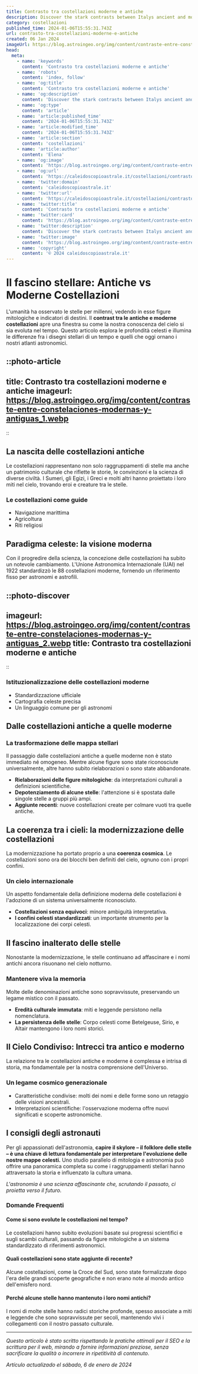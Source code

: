 ```yaml
---
title: Contrasto tra costellazioni moderne e antiche
description: Discover the stark contrasts between Italys ancient and modern constellations - an insightful journey through cultural stellar evolution.
category: costellazioni
published_time: 2024-01-06T15:55:31.743Z
url: contrasto-tra-costellazioni-moderne-e-antiche
created: 06 Jan 2024
imageUrl: https://blog.astroingeo.org/img/content/contraste-entre-constelaciones-modernas-y-antiguas_1.webp
head:
  meta:
    - name: 'keywords'
      content: 'Contrasto tra costellazioni moderne e antiche'
    - name: 'robots'
      content: 'index, follow'
    - name: 'og:title'
      content: 'Contrasto tra costellazioni moderne e antiche'
    - name: 'og:description'
      content: 'Discover the stark contrasts between Italys ancient and modern constellations - an insightful journey through cultural stellar evolution.'
    - name: 'og:type'
      content: 'article'
    - name: 'article:published_time'
      content: '2024-01-06T15:55:31.743Z'
    - name: 'article:modified_time'
      content: '2024-01-06T15:55:31.743Z'
    - name: 'article:section'
      content: 'costellazioni'
    - name: 'article:author'
      content: 'Elena'
    - name: 'og:image'
      content: 'https://blog.astroingeo.org/img/content/contraste-entre-constelaciones-modernas-y-antiguas_1.webp'
    - name: 'og:url'
      content: 'https://caleidoscopioastrale.it/costellazioni/contrasto-tra-costellazioni-moderne-e-antiche'
    - name: 'twitter:domain'
      content: 'caleidoscopioastrale.it'
    - name: 'twitter:url'
      content: 'https://caleidoscopioastrale.it/costellazioni/contrasto-tra-costellazioni-moderne-e-antiche'
    - name: 'twitter:title'
      content: 'Contrasto tra costellazioni moderne e antiche'
    - name: 'twitter:card'
      content: 'https://blog.astroingeo.org/img/content/contraste-entre-constelaciones-modernas-y-antiguas_1.webp'
    - name: 'twitter:description'
      content: 'Discover the stark contrasts between Italys ancient and modern constellations - an insightful journey through cultural stellar evolution.'
    - name: 'twitter:image'
      content: 'https://blog.astroingeo.org/img/content/contraste-entre-constelaciones-modernas-y-antiguas_1.webp'
    - name: 'copyright'
      content: '© 2024 caleidoscopioastrale.it'
---
```

# Il fascino stellare: Antiche vs Moderne Costellazioni

L'umanità ha osservato le stelle per millenni, vedendo in esse figure mitologiche e indicatori di destini. Il **contrast tra le antiche e moderne costellazioni** apre una finestra su come la nostra conoscenza del cielo si sia evoluta nel tempo. Questo articolo esplora le profondità celesti e illumina le differenze fra i disegni stellari di un tempo e quelli che oggi ornano i nostri atlanti astronomici.

::photo-article
---
title: Contrasto tra costellazioni moderne e antiche
imageurl: https://blog.astroingeo.org/img/content/contraste-entre-constelaciones-modernas-y-antiguas_1.webp
---
::

## La nascita delle costellazioni antiche

Le costellazioni rappresentano non solo raggruppamenti di stelle ma anche un patrimonio culturale che riflette le storie, le convinzioni e la scienza di diverse civiltà. I Sumeri, gli Egizi, i Greci e molti altri hanno proiettato i loro miti nel cielo, trovando eroi e creature tra le stelle.

### **Le costellazioni come guide**

- Navigazione marittima
- Agricoltura
- Riti religiosi

## Paradigma celeste: la visione moderna

Con il progredire della scienza, la concezione delle costellazioni ha subito un notevole cambiamento. L'Unione Astronomica Internazionale (UAI) nel 1922 standardizzò le 88 costellazioni moderne, fornendo un riferimento fisso per astronomi e astrofili.

::photo-discover
---
imageurl: https://blog.astroingeo.org/img/content/contraste-entre-constelaciones-modernas-y-antiguas_2.webp
title: Contrasto tra costellazioni moderne e antiche
---
::

### **Istituzionalizzazione delle costellazioni moderne**

- Standardizzazione ufficiale
- Cartografia celeste precisa
- Un linguaggio comune per gli astronomi

## Dalle costellazioni antiche a quelle moderne

### La trasformazione delle mappa stellari

Il passaggio dalle costellazioni antiche a quelle moderne non è stato immediato né omogeneo. Mentre alcune figure sono state riconosciute universalmente, altre hanno subito rielaborazioni o sono state abbandonate.

- **Rielaborazioni delle figure mitologiche**: da interpretazioni culturali a definizioni scientifiche.
- **Depotenziamento di alcune stelle**: l'attenzione si è spostata dalle singole stelle a gruppi più ampi.
- **Aggiunte recenti**: nuove costellazioni create per colmare vuoti tra quelle antiche.

## La coerenza tra i cieli: la modernizzazione delle costellazioni

La modernizzazione ha portato proprio a una **coerenza cosmica**. Le costellazioni sono ora dei blocchi ben definiti del cielo, ognuno con i propri confini.

### Un cielo internazionale

Un aspetto fondamentale della definizione moderna delle costellazioni è l'adozione di un sistema universalmente riconosciuto.

- **Costellazioni senza equivoci**: minore ambiguità interpretativa.
- **I confini celesti standardizzati**: un importante strumento per la localizzazione dei corpi celesti.

## Il fascino inalterato delle stelle

Nonostante la modernizzazione, le stelle continuano ad affascinare e i nomi antichi ancora risuonano nel cielo notturno.

### Mantenere viva la memoria

Molte delle denominazioni antiche sono sopravvissute, preservando un legame mistico con il passato.

- **Eredità culturale immutata**: miti e leggende persistono nella nomenclatura.
- **La persistenza delle stelle**: Corpo celesti come Betelgeuse, Sirio, e Altair mantengono i loro nomi storici.

## Il Cielo Condiviso: Intrecci tra antico e moderno

La relazione tra le costellazioni antiche e moderne è complessa e intrisa di storia, ma fondamentale per la nostra comprensione dell'Universo.

### Un legame cosmico generazionale

- Caratteristiche condivise: molti dei nomi e delle forme sono un retaggio delle visioni ancestrali.
- Interpretazioni scientifiche: l'osservazione moderna offre nuovi significati e scoperte astronomiche.

## I consigli degli astronauti

Per gli appassionati dell'astronomia, **capire il skylore – il folklore delle stelle – è una chiave di lettura fondamentale per interpretare l'evoluzione delle nostre mappe celesti.** Uno studio parallelo di mitologia e astronomia può offrire una panoramica completa su come i raggruppamenti stellari hanno attraversato la storia e influenzato la cultura umana.

*L'astronomia è una scienza affascinante che, scrutando il passato, ci proietta verso il futuro.*

### Domande Frequenti

#### Come si sono evolute le costellazioni nel tempo?
Le costellazioni hanno subito evoluzioni basate sui progressi scientifici e sugli scambi culturali, passando da figure mitologiche a un sistema standardizzato di riferimenti astronomici.

#### Quali costellazioni sono state aggiunte di recente?
Alcune costellazioni, come la Croce del Sud, sono state formalizzate dopo l'era delle grandi scoperte geografiche e non erano note al mondo antico dell'emisfero nord.

#### Perché alcune stelle hanno mantenuto i loro nomi antichi?
I nomi di molte stelle hanno radici storiche profonde, spesso associate a miti e leggende che sono sopravvissute per secoli, mantenendo vivi i collegamenti con il nostro passato culturale.

---

*Questo articolo è stato scritto rispettando le pratiche ottimali per il SEO e la scrittura per il web, mirando a fornire informazioni preziose, senza sacrificare la qualità o incorrere in ripetitività di contenuto.*

_Artículo actualizado el sábado, 6 de enero de 2024_